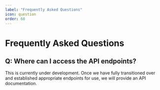 ```yaml
---
label: "Frequently Asked Questions"
icon: question
order: 60
---
```


# Frequently Asked Questions

## Q: Where can I access the API endpoints?

This is currently under development. Once we have fully transitioned over and established appropriate endpoints for use, we will provide an API documentation.